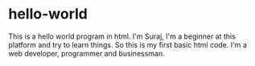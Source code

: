 # hello-world
This is a hello world program in html.
I'm Suraj, I'm a beginner at this platform and try to learn things. So this is my first basic html code.
I'm a web developer, programmer and businessman.
